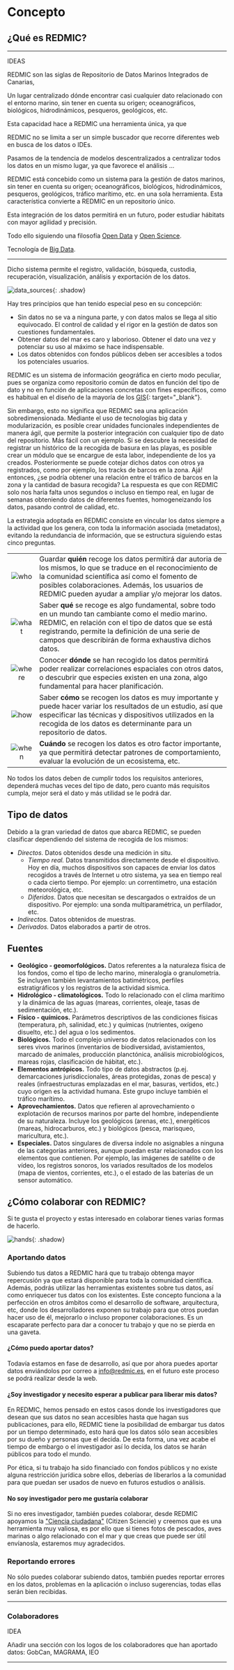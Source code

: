 # Concepto
## ¿Qué es REDMIC?

---
IDEAS

REDMIC son las siglas de Repositorio de Datos Marinos Integrados de Canarias, 

Un lugar centralizado dónde encontrar casi cualquier dato relacionado con el entorno marino, sin tener en cuenta su origen; oceanográficos, biológicos, hidrodinámicos, pesqueros, geológicos, etc.

Esta capacidad hace a REDMIC una herramienta única, ya que

REDMIC no se limita a ser un simple buscador que recorre diferentes web en busca de los datos o IDEs.

Pasamos de la tendencia de modelos descentralizados a centralizar todos los datos en un mismo lugar, ya que favorece el análisis ...


REDMIC está concebido como un sistema para la gestión de datos marinos, sin tener en cuenta su origen; oceanográficos, biológicos, hidrodinámicos, pesqueros, geológicos, tráfico marítimo, etc. en una sola herramienta. Esta característica convierte a REDMIC en un repositorio único.

Esta integración de los datos permitirá en un futuro, poder estudiar hábitats con mayor agilidad y precisión.

Todo ello siguiendo una filosofía [Open Data](https://es.wikipedia.org/wiki/Datos_abiertos) y [Open Science](https://es.wikipedia.org/wiki/Ciencia_abierta).

Tecnología de [Big Data](https://es.wikipedia.org/wiki/Macrodatos).

---

Dicho sistema permite el registro, validación, búsqueda, custodia, recuperación, visualización, análisis y exportación de los datos.

![data_sources](images/data_sources.jpg){: .shadow}

Hay tres principios que han tenido especial peso en su concepción:

* Sin datos no se va a ninguna parte, y con datos malos se llega al sitio equivocado. El control de calidad y el rigor en la gestión de datos son cuestiones fundamentales.
* Obtener datos del mar es caro y laborioso. Obtener el dato una vez y potenciar su uso al máximo se hace indispensable.
* Los datos obtenidos con fondos públicos deben ser accesibles a todos los potenciales usuarios.

REDMIC es un sistema de información geográfica en cierto modo peculiar, pues se organiza como repositorio común de datos en función del tipo de dato y no en función de aplicaciones concretas con fines específicos, como es habitual en el diseño de la mayoría de los [GIS](https://es.wikipedia.org/wiki/Sistema_de_informaci%C3%B3n_geogr%C3%A1fica){: target="_blank"}.

Sin embargo, esto no significa que REDMIC sea una aplicación sobredimensionada. Mediante el uso de tecnologías big data y modularización, es posible crear unidades funcionales independientes de manera ágil, que permite la posterior integración con cualquier tipo de dato del repositorio. Más fácil con un ejemplo. Si se descubre la necesidad de registrar un histórico de la recogida de basura en las playas, es posible crear un módulo que se encargue de esta labor, independiente de los ya creados. Posteriormente se puede cotejar dichos datos con otros ya registrados, como por ejemplo, los tracks de barcos en la zona. Ajá! entonces, ¿se podría obtener una relación entre el tráfico de barcos en la zona y la cantidad de basura recogida? La respuesta es que con REDMIC solo nos haría falta unos segundos o incluso en tiempo real, en lugar de semanas obteniendo datos de diferentes fuentes, homogeneizando los datos, pasando control de calidad, etc.

La estrategia adoptada en REDMIC consiste en vincular los datos siempre a la actividad que los genera, con toda la información asociada (metadatos), evitando la redundancia de información, que se estructura siguiendo estas cinco preguntas.

| | |
|:-:|-|
| ![who](images/diver.png)   | Guardar **quién** recoge los datos permitirá dar autoria de los mismos, lo que se traduce en el reconocimiento de la comunidad scientífica así como el fomento de posibles colaboraciones. Además, los usuarios de REDMIC pueden ayudar a ampliar y/o mejorar los datos.  |
| ![what](images/turtle.png) | Saber **qué** se recoge es algo fundamental, sobre todo en un mundo tan cambiante como el medio marino. REDMIC, en relación con el tipo de datos que se está registrando, permite la definición de una serie de campos que describirán de forma exhaustiva dichos datos.  |
| ![where](images/point.png) | Conocer **dónde** se han recogido los datos permitirá poder realizar correlaciones espaciales con otros datos, o descubrir que especies existen en una zona, algo fundamental para hacer planificación. |
| ![how](images/catcher.png) | Saber **cómo** se recogen los datos es muy importante y puede hacer variar los resultados de un estudio, así que especificar las técnicas y dispositivos utilizados en la recogida de los datos es determinante para un repositorio de datos. |
| ![when](images/clock.png)  | **Cuándo** se recogen los datos es otro factor importante, ya que permitirá detectar patrones de comportamiento, evaluar la evolución de un ecosistema, etc. |

No todos los datos deben de cumplir todos los requisitos anteriores, dependerá muchas veces del tipo de dato, pero cuanto más requisitos cumpla, mejor será el dato y más utilidad se le podrá dar.

## Tipo de datos
Debido a la gran variedad de datos que abarca REDMIC, se pueden clasificar dependiendo del sistema de recogida de los mismos:

* *Directos.* Datos obtenidos desde una medición in situ.
    * *Tiempo real.* Datos transmitidos directamente desde el dispositivo. Hoy en día, muchos dispositivos son capaces de enviar los datos recogidos a través de Internet u otro sistema, ya sea en tiempo real o cada cierto tiempo. Por ejemplo: un correntímetro, una estación meteorológica, etc.
    * *Diferidos.* Datos que necesitan se descargados o extraídos de un dispositivo. Por ejemplo: una sonda multiparamétrica, un perfilador, etc.
* *Indirectos.* Datos obtenidos de muestras.
* *Derivados.* Datos elaborados a partir de otros.


## Fuentes
* **Geológico - geomorfológicos.** Datos referentes a la naturaleza física de los fondos, como el tipo de lecho marino, mineralogía o granulometría. Se incluyen también levantamientos batimétricos, perfiles estratigráficos y los registros de la actividad sísmica.
* **Hidrológico - climatológicos.** Todo lo relacionado con el clima marítimo y la dinámica de las aguas (mareas, corrientes, oleaje, tasas de sedimentación, etc.).
* **Físico - químicos.** Parámetros descriptivos de las condiciones físicas (temperatura, ph, salinidad, etc.) y químicas (nutrientes, oxígeno disuelto, etc.) del agua o los sedimentos.
* **Biológicos.** Todo el complejo universo de datos relacionados con los seres vivos marinos (inventarios de biodiversidad, avistamientos, marcado de animales, producción planctónica, análisis microbiológicos, mareas rojas, clasificación de hábitat, etc.).
* **Elementos antrópicos.** Todo tipo de datos abstractos (p.ej. demarcaciones jurisdiccionales, áreas protegidas, zonas de pesca) y reales (infraestructuras emplazadas en el mar, basuras, vertidos, etc.) cuyo origen es la actividad humana. Este grupo incluye también el tráfico marítimo.
* **Aprovechamientos.** Datos que refieren al aprovechamiento o explotación de recursos marinos por parte del hombre, independiente de su naturaleza. Incluye los geológicos (arenas, etc.), energéticos (mareas, hidrocarburos, etc.) y biológicos (pesca, marisqueo, maricultura, etc.).
* **Especiales.** Datos singulares de diversa índole no asignables a ninguna de las categorías anteriores, aunque puedan estar relacionados con los elementos que contienen. Por ejemplo, las imágenes de satélite o de vídeo, los registros sonoros, los variados resultados de los modelos (mapa de vientos, corrientes, etc.), o el estado de las baterías de un sensor automático.


## ¿Cómo colaborar con REDMIC?
Si te gusta el proyecto y estas interesado en colaborar tienes varias formas de hacerlo.

![hands](images/hands.png){: .shadow}

### Aportando datos

Subiendo tus datos a REDMIC hará que tu trabajo obtenga mayor repercusión ya que estará disponible para toda la comunidad científica. Además, podrás utilizar las herramientas existentes sobre tus datos, así como enriquecer tus datos con los existentes. Este concepto funciona a la perfección en otros ámbitos como el desarrollo de software, arquitectura, etc, donde los desarrolladores exponen su trabajo para que otros puedan hacer uso de él, mejorarlo o incluso proponer colaboraciones. Es un escaparate perfecto para dar a conocer tu trabajo y que no se pierda en una gaveta.

#### ¿Cómo puedo aportar datos?
Todavía estamos en fase de desarrollo, así que por ahora puedes aportar datos enviándolos por correo a [info@redmic.es](mailto:info@redmic.es), en el futuro este proceso se podrá realizar desde la web.

#### ¿Soy investigador y necesito esperar a publicar para liberar mis datos?
En REDMIC, hemos pensado en estos casos donde los investigadores que desean que sus datos no sean accesibles hasta que hagan sus publicaciones, para ello, REDMIC tiene la posibilidad de embargar tus datos por un tiempo determinado, esto hará que los datos sólo sean accesibles por su dueño y personas que el decida. De esta forma, una vez acabe el tiempo de embargo o el investigador así lo decida, los datos se harán públicos para todo el mundo.

Por ética, si tu trabajo ha sido financiado con fondos públicos y no existe alguna restricción jurídica sobre ellos, deberías de liberarlos a la comunidad para que puedan ser usados de nuevo en futuros estudios o análisis.

#### No soy investigador pero me gustaría colaborar
Si no eres investigador, también puedes colaborar, desde REDMIC apoyamos la ["Ciencia ciudadana"](https://es.wikipedia.org/wiki/Ciencia_ciudadana) (Citizen Sciencie) y creemos que es una herramienta muy valiosa, es por ello que si tienes fotos de pescados, aves marinas o algo relacionado con el mar y que creas que puede ser útil envíanosla, estaremos muy agradecidos.

### Reportando errores
No sólo puedes colaborar subiendo datos, también puedes reportar errores en los datos, problemas en la aplicación o incluso sugerencias, todas ellas serán bien recibidas.

----
### Colaboradores

IDEA

Añadir una sección con los logos de los colaboradores que han aportado datos: GobCan, MAGRAMA, IEO

----